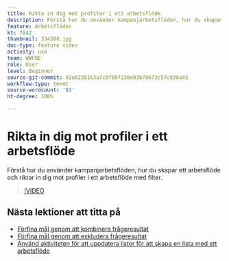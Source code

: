 ```yaml
---
title: Rikta in dig mot profiler i ett arbetsflöde
description: Förstå hur du använder kampanjarbetsflöden, hur du skapar ett arbetsflöde och riktar in dig mot profiler i ett arbetsflöde med filter.
feature: Arbetsflöden
kt: 7842
thumbnail: 334300.jpg
doc-type: feature video
activity: use
team: WWFRE
role: User
level: Beginner
source-git-commit: 02a6238163a7c8f887236e03b78673c57c836a45
workflow-type: tm+mt
source-wordcount: '83'
ht-degree: 100%

---
```


# Rikta in dig mot profiler i ett arbetsflöde

Förstå hur du använder kampanjarbetsflöden, hur du skapar ett arbetsflöde och riktar in dig mot profiler i ett arbetsflöde med filter.

>[!VIDEO](https://video.tv.adobe.com/v/334300?quality=12)

## Nästa lektioner att titta på

* [Förfina mål genom att kombinera frågeresultat](/help/process-management/refine-targets-by-combining-query-results.md)
* [Förfina mål genom att exkludera frågeresultat](/help/process-management/refine-targets-by-excluding-query-results.md)
* [Använd aktiviteten för att uppdatera listor för att skapa en lista med ett arbetsflöde](/help/process-management/use-the-update-list-activity.md)
